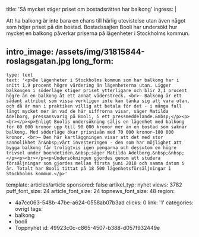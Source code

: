 title: 'Så mycket stiger priset om bostadsrätten har balkong'
ingress: |
  <p>Att ha balkong är inte bara en chans till härlig utevistelse utan även något som höjer priset på din bostad. Bostadssajten Booli har undersökt hur mycket en balkong påverkar priserna på lägenheter i Stockholms kommun.
  </p>
  
intro_image: /assets/img/31815844-roslagsgatan.jpg
long_form:
  -
    type: text
    text: '<p>De lägenheter i Stockholms kommun som har balkong har i snitt 1,9 procent högre värdering än lägenheterna utan. Ligger balkongen i söderläge stiger priset ytterligare och blir 2,1 procent högre än en balkong åt ett annat väderstreck. <br>– Balkong är ett sådant attribut som vissa verkligen inte kan tänka sig att vara utan, och då är man i praktiken villig att betala för det - i många fall långt mycket mer än vad de här siffrorna visar, säger Matilda Adelborg, pressansvarig på Booli, i ett pressmeddelande.&nbsp;</p><p><br></p><p>Enligt Boolis undersökning säljs en lägenhet med balkong för 60 000 kronor upp till 90 000 kronor mer än en bostad som saknar balkong. Med söderläge ökar prisnivån med 70 000 kronor–100 000 kronor. <br>– Den här kartläggningen visar att det med stor sannolikhet är&nbsp;värt investeringen - den som har möjlighet att bygga balkong får troligtvis igen pengarna och dessutom en högre trivsel under boendetiden,&nbsp;säger Matilda Adelborg.&nbsp;&nbsp;</p><p><br></p><p>Undersökningen gjordes genom att studera försäljningar som gjordes mellan första juni 2018 och samma datum i år. Totalt har Booli tittat på 18 500 lägenhetsförsäljningar i Stockholms kommun.</p>'
template: articles/article
sponsored: false
artikel_typ: nyhet
views: 3782
puff_font_size: 24
article_font_size: 24
topnews_font_size: 48
region:
  - 4a7cc063-548b-47be-a624-0558ab07b3ad
clicks: 0
link: '1'
categories: ovrigt
tags:
  - balkong
  - booli
  - Toppnyhet
id: 49923c0c-c865-4507-b388-d057f932449e
